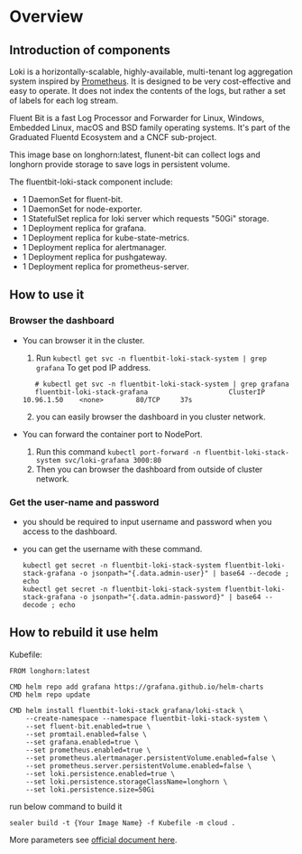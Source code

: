 # Overview

## Introduction of components

Loki is a horizontally-scalable, highly-available, multi-tenant log aggregation system inspired by [Prometheus](https://prometheus.io/). It is designed to be very cost-effective and easy to operate. It does not index the contents of the logs, but rather a set of labels for each log stream.

Fluent Bit is a fast Log Processor and Forwarder for Linux, Windows, Embedded Linux, macOS and BSD family operating systems. It's part of the Graduated Fluentd Ecosystem and a CNCF sub-project.

This image base on  longhorn:latest, flunent-bit can collect logs and longhorn provide storage to save logs in persistent volume.

The fluentbit-loki-stack component include:

* 1 DaemonSet for fluent-bit.
* 1 DaemonSet for node-exporter.
* 1 StatefulSet replica for loki server which requests "50Gi" storage.
* 1 Deployment replica for grafana.
* 1 Deployment replica for kube-state-metrics.
* 1 Deployment replica for alertmanager.
* 1 Deployment replica for pushgateway.
* 1 Deployment replica for prometheus-server.

## How to use it

### Browser the dashboard

* You can browser it in the cluster.

  1. Run ``kubectl get svc -n fluentbit-loki-stack-system | grep grafana`` To get pod IP address.

  ```
     # kubectl get svc -n fluentbit-loki-stack-system | grep grafana
     fluentbit-loki-stack-grafana                    ClusterIP   10.96.1.50    <none>        80/TCP     37s
  ```

  2. you can easily browser the dashboard in you cluster network.

* You can forward the container port to NodePort.

  1. Run this command ``kubectl port-forward -n fluentbit-loki-stack-system svc/loki-grafana 3000:80``
  2. Then you can browser the dashboard from outside of cluster network.

### Get the user-name and password

* you should be required to input username and password when you access to the dashboard.

* you can get the  username with these command.

  ```
  kubectl get secret -n fluentbit-loki-stack-system fluentbit-loki-stack-grafana -o jsonpath="{.data.admin-user}" | base64 --decode ; echo
  kubectl get secret -n fluentbit-loki-stack-system fluentbit-loki-stack-grafana -o jsonpath="{.data.admin-password}" | base64 --decode ; echo
  ```

## How to rebuild it use helm

Kubefile:

```
FROM longhorn:latest

CMD helm repo add grafana https://grafana.github.io/helm-charts
CMD helm repo update

CMD helm install fluentbit-loki-stack grafana/loki-stack \
 	--create-namespace --namespace fluentbit-loki-stack-system \
	--set fluent-bit.enabled=true \
	--set promtail.enabled=false \
	--set grafana.enabled=true \
	--set prometheus.enabled=true \
	--set prometheus.alertmanager.persistentVolume.enabled=false \
	--set prometheus.server.persistentVolume.enabled=false \
	--set loki.persistence.enabled=true \
	--set loki.persistence.storageClassName=longhorn \
	--set loki.persistence.size=50Gi
```

run below command to build it

```
sealer build -t {Your Image Name} -f Kubefile -m cloud .
```

More parameters see [official document here](https://longhorn.io/docs).
